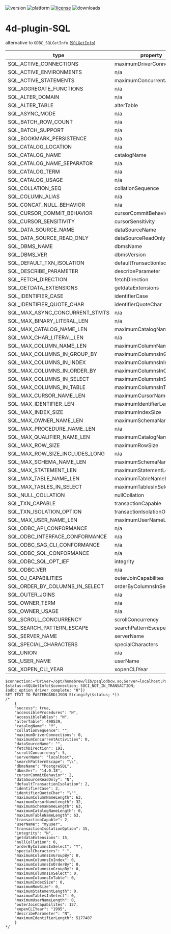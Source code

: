 ![version](https://img.shields.io/badge/version-20%2B-E23089)
![platform](https://img.shields.io/static/v1?label=platform&message=mac-intel%20|%20mac-arm%20|%20win-64&color=blue)
[![license](https://img.shields.io/github/license/miyako/4d-plugin-SQL)](LICENSE)
![downloads](https://img.shields.io/github/downloads/miyako/4d-plugin-SQL/total)

# 4d-plugin-SQL

alternative to `ODBC_SQLGetInfo` ([`SQLGetInfo`](https://learn.microsoft.com/en-us/sql/odbc/reference/syntax/sqlgetinfo-function?view=sql-server-ver17))

|type|property|note|
|-|-|-|
|SQL_ACTIVE_CONNECTIONS|maximumDriverConnections|
|SQL_ACTIVE_ENVIRONMENTS|n/a|116
|SQL_ACTIVE_STATEMENTS|maximumConcurrentActivities|
|SQL_AGGREGATE_FUNCTIONS|n/a|169
|SQL_ALTER_DOMAIN|n/a|117
|SQL_ALTER_TABLE|alterTable|
|SQL_ASYNC_MODE|n/a|10021
|SQL_BATCH_ROW_COUNT|n/a|120
|SQL_BATCH_SUPPORT|n/a|121
|SQL_BOOKMARK_PERSISTENCE|n/a|82
|SQL_CATALOG_LOCATION|n/a|114
|SQL_CATALOG_NAME|catalogName|
|SQL_CATALOG_NAME_SEPARATOR|n/a|41
|SQL_CATALOG_TERM|n/a|42
|SQL_CATALOG_USAGE|n/a|92
|SQL_COLLATION_SEQ|collationSequence|
|SQL_COLUMN_ALIAS|n/a|87
|SQL_CONCAT_NULL_BEHAVIOR|n/a|22
|SQL_CURSOR_COMMIT_BEHAVIOR|cursorCommitBehavior|
|SQL_CURSOR_SENSITIVITY|cursorSensitivity|
|SQL_DATA_SOURCE_NAME|dataSourceName|
|SQL_DATA_SOURCE_READ_ONLY|dataSourceReadOnly|
|SQL_DBMS_NAME|dbmsName|
|SQL_DBMS_VER|dbmsVersion|
|SQL_DEFAULT_TXN_ISOLATION|defaultTransactionIsolation|
|SQL_DESCRIBE_PARAMETER|describeParameter|
|SQL_FETCH_DIRECTION|fetchDirection|
|SQL_GETDATA_EXTENSIONS|getdataExtensions|
|SQL_IDENTIFIER_CASE|identifierCase|
|SQL_IDENTIFIER_QUOTE_CHAR|identifierQuoteChar|
|SQL_MAX_ASYNC_CONCURRENT_STMTS|n/a|10022
|SQL_MAX_BINARY_LITERAL_LEN|n/a|112
|SQL_MAX_CATALOG_NAME_LEN|maximumCatalogNameLength|
|SQL_MAX_CHAR_LITERAL_LEN|n/a|108
|SQL_MAX_COLUMN_NAME_LEN|maximumColumnNameLength|
|SQL_MAX_COLUMNS_IN_GROUP_BY|maximumColumnsInGroupBy|
|SQL_MAX_COLUMNS_IN_INDEX|maximumColumnsInIndex|
|SQL_MAX_COLUMNS_IN_ORDER_BY|maximumColumnsInOrderBy|
|SQL_MAX_COLUMNS_IN_SELECT|maximumColumnsInSelect|
|SQL_MAX_COLUMNS_IN_TABLE|maximumColumnsInTable|
|SQL_MAX_CURSOR_NAME_LEN|maximumCursorNameLength|
|SQL_MAX_IDENTIFIER_LEN|maximumIdentifierLength|
|SQL_MAX_INDEX_SIZE|maximumIndexSize|
|SQL_MAX_OWNER_NAME_LEN|maximumSchemaNameLength|
|SQL_MAX_PROCEDURE_NAME_LEN|n/a|33
|SQL_MAX_QUALIFIER_NAME_LEN|maximumCatalogNameLength|
|SQL_MAX_ROW_SIZE|maximumRowSize|
|SQL_MAX_ROW_SIZE_INCLUDES_LONG|n/a|103
|SQL_MAX_SCHEMA_NAME_LEN|maximumSchemaNameLength|
|SQL_MAX_STATEMENT_LEN|maximumStatementLength|
|SQL_MAX_TABLE_NAME_LEN|maximumTableNameLength|
|SQL_MAX_TABLES_IN_SELECT|maximumTablesInSelect|
|SQL_NULL_COLLATION|nullCollation|
|SQL_TXN_CAPABLE|transactionCapable|
|SQL_TXN_ISOLATION_OPTION|transactionIsolationOption|
|SQL_MAX_USER_NAME_LEN|maximumUserNameLength|
|SQL_ODBC_API_CONFORMANCE|n/a|9
|SQL_ODBC_INTERFACE_CONFORMANCE|n/a|152
|SQL_ODBC_SAG_CLI_CONFORMANCE|n/a|12
|SQL_ODBC_SQL_CONFORMANCE|n/a|15
|SQL_ODBC_SQL_OPT_IEF|integrity|
|SQL_ODBC_VER|n/a|10
|SQL_OJ_CAPABILITIES|outerJoinCapabilites|
|SQL_ORDER_BY_COLUMNS_IN_SELECT|orderByColumnsInSelect|
|SQL_OUTER_JOINS|n/a|38
|SQL_OWNER_TERM|n/a|39
|SQL_OWNER_USAGE|n/a|91
|SQL_SCROLL_CONCURRENCY|scrollConcurrency|
|SQL_SEARCH_PATTERN_ESCAPE|searchPatternEscape|
|SQL_SERVER_NAME|serverName|
|SQL_SPECIAL_CHARACTERS|specialCharacters|
|SQL_UNION|n/a|96
|SQL_USER_NAME|userName|
|SQL_XOPEN_CLI_YEAR|xopenCLIYear|

```4d
$connection:="Driver=/opt/homebrew/lib/psqlodbcw.so;Server=localhost;Port=5432;Database=mydb;UID=myuser;PWD=mypass;"
$status:=SQLGetInfo($connection; SOCI_NOT_IN_TRANSACTION; {odbc_option_driver_complete: "0"})
SET TEXT TO PASTEBOARD(JSON Stringify($status; *))
/*
	{
	"success": true,
	"accessibleProcedures": "N",
	"accessibleTables": "N",
	"alterTable": 490539,
	"catalogName": "Y",
	"collationSequence": "",
	"maximumDriverConnections": 0,
	"maximumConcurrentActivities": 0,
	"dataSourceName": "",
	"fetchDirection": 191,
	"scrollConcurrency": 5,
	"serverName": "localhost",
	"searchPatternEscape": "\\",
	"dbmsName": "PostgreSQL",
	"dbmsVer": "14.0.18",
	"cursorCommitBehavior": 2,
	"dataSourceReadOnly": "N",
	"defaultTransactionIsolation": 2,
	"identifierCase": 2,
	"identifierQuoteChar": "\"",
	"maximumColumnNameLength": 63,
	"maximumCursorNameLength": 32,
	"maximumSchemaNameLength": 63,
	"maximumCatalogNameLength": 0,
	"maximumTableNameLength": 63,
	"transactionCapable": 2,
	"userName": "myuser",
	"transactionIsolationOption": 15,
	"integrity": "N",
	"getdataExtensions": 15,
	"nullCollation": 0,
	"orderByColumnsInSelect": "Y",
	"specialCharacters": "_",
	"maximumColumnsInGroupBy": 0,
	"maximumColumnsInIndex": 0,
	"maximumColumnsInOrderBy": 0,
	"maximumColumnsinGroupBy": 0,
	"maximumColumnsInSelect": 0,
	"maximumColumnsInTable": 0,
	"maximumIndexSize": 0,
	"maximumRowSize": 0,
	"maximumStatementLength": 0,
	"maximumTablesInSelect": 0,
	"maximumUserNameLength": 0,
	"outerJoinCapabilites": 127,
	"xopenCLIYear": "1995",
	"describeParameter": "N",
	"maximumIdentifierLength": 5177407
	}
*/
```
